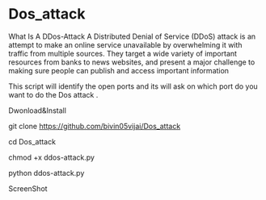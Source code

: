 # Dos_attack

What Is A DDos-Attack
A Distributed Denial of Service (DDoS) attack is an attempt to make an online service unavailable
by overwhelming it with traffic from multiple sources. They target a wide variety of important resources from banks to news websites, and present a major challenge to making sure people can publish and access important information

This script will identify the open ports and its will ask on which port do you want to do the Dos attack .

Dwonload&Install

git clone https://github.com/bivin05vijai/Dos_attack

cd Dos_attack

chmod +x ddos-attack.py

python ddos-attack.py

ScreenShot

